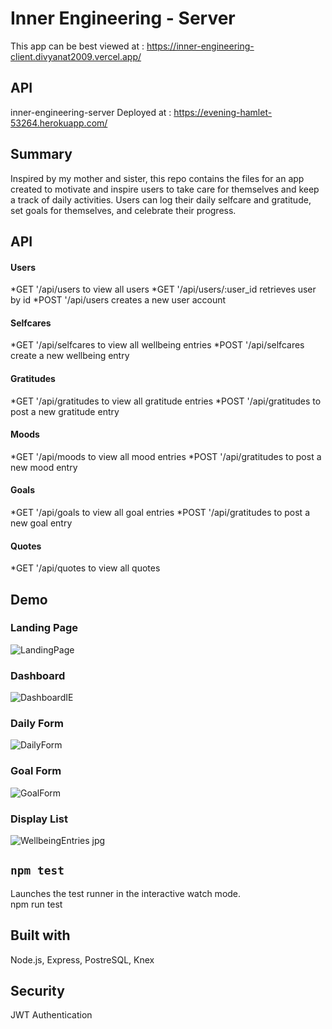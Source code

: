 # Inner Engineering - Server
This app can be best viewed at : https://inner-engineering-client.divyanat2009.vercel.app/

## API
inner-engineering-server
Deployed at : https://evening-hamlet-53264.herokuapp.com/

## Summary

Inspired by my mother and sister, this repo contains the files for an app created to motivate and inspire users to take care for themselves and keep a track of daily activities.
Users can log their daily selfcare and gratitude, set goals for themselves, and celebrate their progress.

## API
#### Users
*GET '/api/users to view all users
*GET '/api/users/:user_id retrieves user by id
*POST '/api/users creates a new user account
#### Selfcares
*GET '/api/selfcares to view all wellbeing entries
*POST '/api/selfcares create a new wellbeing entry
#### Gratitudes
*GET '/api/gratitudes to view all gratitude entries
*POST '/api/gratitudes to post a new gratitude entry
#### Moods
*GET '/api/moods to view all mood entries
*POST '/api/gratitudes to post a new mood entry
#### Goals
*GET '/api/goals to view all goal entries
*POST '/api/gratitudes to post a new goal entry
#### Quotes
*GET '/api/quotes to  view all quotes

## Demo
### Landing Page
![LandingPage](https://user-images.githubusercontent.com/69719463/107443259-1dda1100-6afe-11eb-8a99-c741c3a176e1.png)

### Dashboard
![DashboardIE](https://user-images.githubusercontent.com/69719463/107443257-1d417a80-6afe-11eb-9005-485abc3fff7b.png)

### Daily Form
![DailyForm](https://user-images.githubusercontent.com/69719463/107443261-1e72a780-6afe-11eb-85f8-567b637725de.png)

### Goal Form
![GoalForm](https://user-images.githubusercontent.com/69719463/107443251-1c104d80-6afe-11eb-9e36-e1b693ec6d40.png)

### Display List
![WellbeingEntries jpg](https://user-images.githubusercontent.com/69719463/107443256-1ca8e400-6afe-11eb-9303-19686c8ad540.png)

## `npm test`
Launches the test runner in the interactive watch mode.\
npm run test

## Built with
Node.js, Express, PostreSQL, Knex

## Security
JWT Authentication
